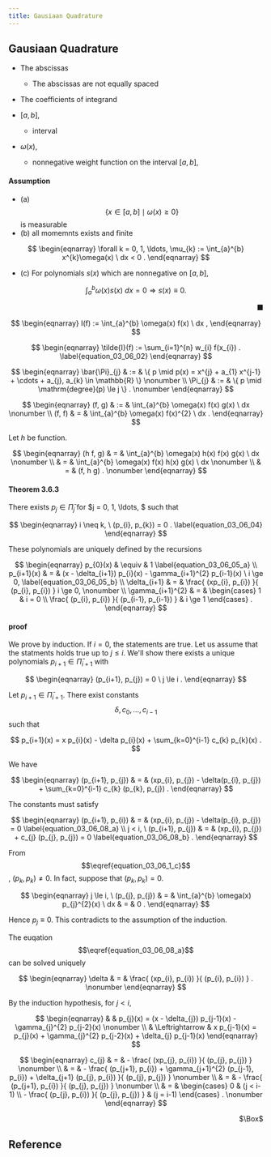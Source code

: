 ```yaml
---
title: Gausiaan Quadrature
---
```


## Gausiaan Quadrature

* The abscissas
    * The abscissas are not equally spaced
* The coefficients of integrand


* $[a, b]$,
    * interval
* $\omega(x)$,
    * nonnegative weight function on the interval $[a, b]$,


#### Assumption

* (a) $$\{x \in [a, b] \mid \omega(x) \ge 0\}$$ is measurable
* (b) all momemnts exists and finite

$$
\begin{eqnarray}
    \forall k = 0, 1, \ldots,
    \mu_{k}
    :=
    \int_{a}^{b}
        x^{k}\omega(x)
    \ dx
    <
    0
    .
\end{eqnarray}
$$

* (c) For polynomials $s(x)$ which are nonnegative on $[a, b]$,

$$
    \int_{a}^{b}
        \omega(x) s(x)
    \ dx
    =
    0
    \Rightarrow
    s(x) \equiv 0
    .
$$

<div class="end-of-statement" style="text-align: right">■</div>

$$
\begin{eqnarray}
    I(f)
    :=
    \int_{a}^{b}
        \omega(x)
        f(x)
    \ dx
    ,
\end{eqnarray}
$$

$$
\begin{eqnarray}
    \tilde{I}(f)
    :=
    \sum_{i=1}^{n}
        w_{i} f(x_{i})
     .
    \label{equation_03_06_02}
\end{eqnarray}
$$

$$
\begin{eqnarray}
    \bar{\Pi}_{j}
    & := &
        \{
            p
            \mid
            p(x) = x^{j} + a_{1} x^{j-1} + \cdots + a_{j},
            a_{k} \in \mathbb{R}
        \}
    \nonumber
    \\
    \Pi_{j}
    & := &
        \{
            p
            \mid
            \mathrm{degree}(p) \le j
        \}
    .
    \nonumber
\end{eqnarray}
$$

$$
\begin{eqnarray}
    (f, g)
    & := &
        \int_{a}^{b}
            \omega(x) f(x) g(x)
        \ dx
    \nonumber
    \\
    (f, f)
    & = &
        \int_{a}^{b}
            \omega(x) f(x)^{2}
        \ dx
    .
\end{eqnarray}
$$

Let $h$ be function.

$$
\begin{eqnarray}
    (h f, g)
    & = &
        \int_{a}^{b}
            \omega(x) h(x) f(x) g(x)
        \ dx
    \nonumber
    \\
    & = &
        \int_{a}^{b}
            \omega(x) f(x) h(x) g(x)
        \ dx
    \nonumber
    \\
    & = &
        (f, h g)
    .
    \nonumber
\end{eqnarray}
$$

#### Theorem 3.6.3
There exists $p_{j} \in \bar{\Pi}_{j}$ for $j = 0, 1, \ldots, $ such that

$$
\begin{eqnarray}
    i \neq k,
    \
    (p_{i}, p_{k})
    =
    0
    .
    \label{equation_03_06_04}
\end{eqnarray}
$$

These polynomials are uniquely defined by the recursions

$$
\begin{eqnarray}
    p_{0}(x)
    & \equiv &
        1
    \label{equation_03_06_05_a}
    \\
    p_{i+1}(x)
    & = &
        (x - \delta_{i+1}) p_{i}(x)
        -
        \gamma_{i+1}^{2} p_{i-1}(x)
        \
        i \ge 0,
    \label{equation_03_06_05_b}
    \\
    \delta_{i+1}
    & = &
        \frac{
            (xp_{i}, p_{i})
        }{
            (p_{i}, p_{i})
        }
        i \ge 0,
    \nonumber
    \\
    \gamma_{i+1}^{2}
    & = &
        \begin{cases}
            1
            &
                i = 0
            \\
            \frac{
                (p_{i}, p_{i})
            }{
                (p_{i-1}, p_{i-1})
            }
            &
                i \ge 1
        \end{cases}
    .
\end{eqnarray}
$$

#### proof
We prove by induction.
If $i = 0$, the statements are true.
Let us assume that the statments holds true up to $j \le i$.
We'll show there exists a unique polynomials $p_{i + 1} \in \bar{\Pi}_{i+1}$ with

$$
\begin{eqnarray}
    (p_{i+1}, p_{j})
    =
    0
    \
    j \le i
    .
\end{eqnarray}
$$

Let $p_{i+1} \in \bar{\Pi}_{i+1}$.
There exist constants $$\delta, c_{0}, \ldots, c_{i-1}$$ such that


$$
    p_{i+1}(x)
    =
    x
    p_{i}(x)
    -
    \delta p_{i}(x)
    +
    \sum_{k=0}^{i-1}
        c_{k} p_{k}(x)
    .
$$

We have

$$
\begin{eqnarray}
    (p_{i+1}, p_{j})
    & = &
        (xp_{i}, p_{j})
        -
        \delta(p_{i}, p_{j})
        +
        \sum_{k=0}^{i-1}
            c_{k} (p_{k}, p_{j})
    .
\end{eqnarray}
$$

The constants must satisfy

$$
\begin{eqnarray}
    (p_{i+1}, p_{i})
    & = &
        (xp_{i}, p_{j})
        -
        \delta(p_{i}, p_{j})
        =
        0
    \label{equation_03_06_08_a}
    \\
    j < i,
    \
    (p_{i+1}, p_{j})
    & = &
        (xp_{i}, p_{j})
        +
        c_{j} (p_{j}, p_{j})
        =
        0
    \label{equation_03_06_08_b}
    .
\end{eqnarray}
$$

From $$\eqref{equation_03_06_1_c}$$, $(p_{k}, p_{k}) \neq 0$.
In fact, suppose that $(p_{k}, p_{k}) = 0$.

$$
\begin{eqnarray}
    j \le i,
    \
    (p_{j}, p_{j})
    & = &
        \int_{a}^{b}
            \omega(x)
            p_{j}^{2}(x)
        \ dx
    & = &
        0
    .
\end{eqnarray}
$$

Hence $p_{j} \equiv 0$.
This contradicts to the assumption of the induction.

The euqation $$\eqref{equation_03_06_08_a}$$ can be solved uniquely


$$
\begin{eqnarray}
    \delta
    & = &
        \frac{
            (xp_{i}, p_{i})
        }{
            (p_{i}, p_{i})
        }
    .
    \nonumber
\end{eqnarray}
$$

By the induction hypothesis, for $j < i$,

$$
\begin{eqnarray}
    & &
        p_{j}(x)
        =
        (x - \delta_{j}) p_{j-1}(x)
        -
        \gamma_{j}^{2} p_{j-2}(x)
    \nonumber
    \\
    & \Leftrightarrow &
        x p_{j-1}(x)
        =
        p_{j}(x)
        +
        \gamma_{j}^{2} p_{j-2}(x)
        +
        \delta_{j} p_{j-1}(x)
\end{eqnarray}
$$

$$
\begin{eqnarray}
    c_{j}
    & = &
        -
        \frac{
            (xp_{j}, p_{i})
        }{
            (p_{j}, p_{j})
        }
    \nonumber
    \\
    & = &
        -
        \frac{
            (p_{j+1}, p_{i})
            +
            \gamma_{j+1}^{2}
            (p_{j-1}, p_{i})
            +
            \delta_{j+1}
            (p_{j}, p_{i})
        }{
            (p_{j}, p_{j})
        }
    \nonumber
    \\
    & = &
        -
        \frac{
            (p_{j+1}, p_{i})
        }{
            (p_{j}, p_{j})
        }
    \nonumber
    \\
    & = &
        \begin{cases}
            0
            &
                (j < i-1)
            \\
            -
            \frac{
                (p_{j}, p_{i})
            }{
                (p_{j}, p_{j})
            }
            &
                (j = i-1)
        \end{cases}
    .
    \nonumber
\end{eqnarray}
$$

<div class="QED" style="text-align: right">$\Box$</div>

## Reference
